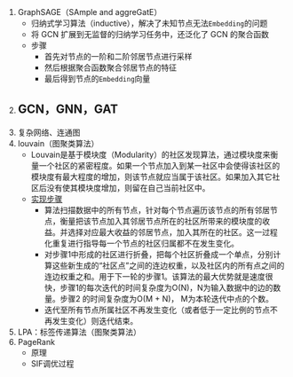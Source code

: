 1. GraphSAGE（SAmple and aggreGatE）
    - 归纳式学习算法（inductive），解决了未知节点无法`Embedding`的问题
    - 将 GCN 扩展到无监督的归纳学习任务中，还泛化了 GCN 的聚合函数
    - 步骤
        - 首先对节点的一阶和二阶邻居节点进行采样
        - 然后根据聚合函数聚合邻居节点的特征
        - 最后得到节点的`Embedding`向量
1. GCN，GNN，GAT
    - 
1. 复杂网络、连通图
1. louvain（图聚类算法）
    - Louvain是基于模块度（Modularity）的社区发现算法，通过模块度来衡量一个社区的紧密程度。如果一个节点加入到某一社区中会使得该社区的模块度有最大程度的增加，则该节点就应当属于该社区。如果加入其它社区后没有使其模块度增加，则留在自己当前社区中。
    - [实现步骤](https://blog.csdn.net/weixin_39918928/article/details/110522198)
        - 算法扫描数据中的所有节点，针对每个节点遍历该节点的所有邻居节点，衡量把该节点加入其邻居节点所在的社区所带来的模块度的收益。并选择对应最大收益的邻居节点，加入其所在的社区。这一过程化重复进行指导每一个节点的社区归属都不在发生变化。
        - 对步骤1中形成的社区进行折叠，把每个社区折叠成一个单点，分别计算这些新生成的“社区点”之间的连边权重，以及社区内的所有点之间的连边权重之和。用于下一轮的步骤1。该算法的最大优势就是速度很快，步骤1的每次迭代的时间复杂度为O(N)，N为输入数据中的边的数量。步骤2 的时间复杂度为O(M + N)， M为本轮迭代中点的个数。
        - 迭代至所有节点所属社区不再发生变化（或者低于一定比例的节点不再发生变化）则迭代结束。
1. LPA：标签传递算法（图聚类算法）
1. PageRank
    - 原理
    - SIF调优过程
